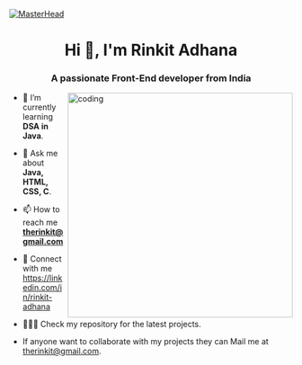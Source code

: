 [![MasterHead](https://repository-images.githubusercontent.com/588181932/e36ec678-7984-4cdd-8e4c-a3932772ff8e)](https://github.com/rinkitadhana)
<h1 align="center">Hi 👋, I'm Rinkit Adhana</h1>
<h3 align="center">A passionate Front-End developer from India</h3>
<img align="right" alt="coding" width="400" src="[https://camo.githubusercontent.com/5ddf73ad3a205111cf8c686f687fc216c2946a75005718c8da5b837ad9de78c9/68747470733a2f2f7468756d62732e6766796361742e636f6d2f4576696c4e657874446576696c666973682d736d616c6c2e676966](https://i.gifer.com/3AyY.gif)">



- 🌱 I’m currently learning **DSA in Java**.

- 💬 Ask me about **Java, HTML, CSS, C**.

- 📫 How to reach me **therinkit@gmail.com**
- 🔗 Connect with me https://linkedin.com/in/rinkit-adhana
- 🧑🏻‍💻 Check my repository for the latest projects.
- If anyone want to collaborate with my projects they can Mail me at therinkit@gmail.com.




